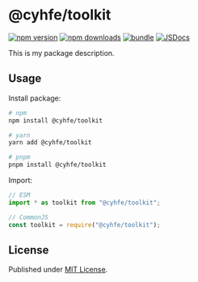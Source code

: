 # @cyhfe/toolkit

[![npm version][npm-version-src]][npm-version-href]
[![npm downloads][npm-downloads-src]][npm-downloads-href]
[![bundle][bundle-src]][bundle-href]
[![JSDocs][jsdocs-src]][jsdocs-href]

This is my package description.

## Usage

Install package:

```sh
# npm
npm install @cyhfe/toolkit

# yarn
yarn add @cyhfe/toolkit

# pnpm
pnpm install @cyhfe/toolkit
```

Import:

```js
// ESM
import * as toolkit from "@cyhfe/toolkit";

// CommonJS
const toolkit = require("@cyhfe/toolkit");
```

## License

Published under [MIT License](./LICENSE).

<!-- Badges -->

[npm-version-src]: https://img.shields.io/npm/v/@cyhfe/toolkit?style=flat&colorA=18181B&colorB=F0DB4F
[npm-version-href]: https://npmjs.com/package/@cyhfe/toolkit
[npm-downloads-src]: https://img.shields.io/npm/dm/@cyhfe/toolkit?style=flat&colorA=18181B&colorB=F0DB4F
[npm-downloads-href]: https://npmjs.com/package/@cyhfe/toolkit
[bundle-src]: https://img.shields.io/bundlephobia/minzip/@cyhfe/toolkit?style=flat&colorA=18181B&colorB=F0DB4F
[bundle-href]: https://bundlephobia.com/result?p=@cyhfe/toolkit
[jsdocs-src]: https://img.shields.io/badge/jsDocs.io-reference-blue
[jsdocs-href]: https://www.jsdocs.io/package/@cyhfe/toolkit
